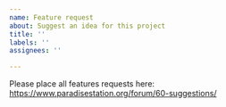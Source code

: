 ```yaml
---
name: Feature request
about: Suggest an idea for this project
title: ''
labels: ''
assignees: ''

---
```


Please place all features requests here: https://www.paradisestation.org/forum/60-suggestions/
